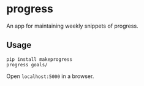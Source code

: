 # progress
An app for maintaining weekly snippets of progress.

## Usage
```
pip install makeprogress
progress goals/
```

Open `localhost:5000` in a browser.